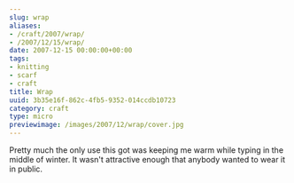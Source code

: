 ```yaml
---
slug: wrap
aliases:
- /craft/2007/wrap/
- /2007/12/15/wrap/
date: 2007-12-15 00:00:00+00:00
tags:
- knitting
- scarf
- craft
title: Wrap
uuid: 3b35e16f-862c-4fb5-9352-014ccdb10723
category: craft
type: micro
previewimage: /images/2007/12/wrap/cover.jpg
---
```

Pretty much the only use this got was keeping me warm while typing in the middle
of winter. It wasn't attractive enough that anybody wanted to wear it in public.